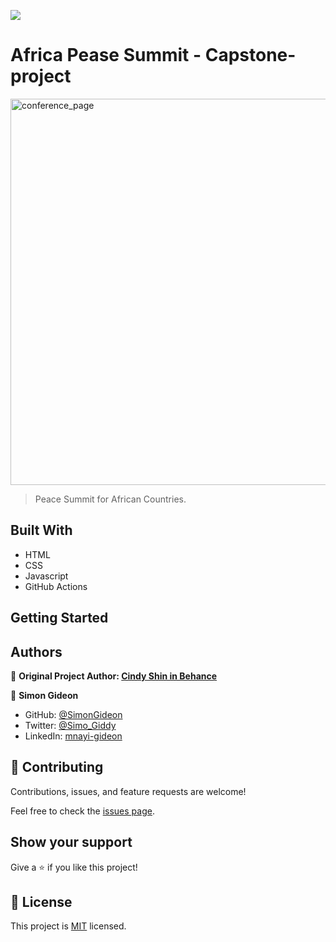 
![](https://img.shields.io/badge/Microverse-blueviolet)

# Africa Pease Summit - Capstone-project
<img width="618" alt="conference_page" src="https://user-images.githubusercontent.com/61404403/182190005-2bf5f52d-c9ae-4c2a-8ed5-fd86e5b548d8.png">


> Peace Summit for African Countries.


## Built With

- HTML
- CSS
- Javascript
- GitHub Actions

## Getting Started

## Authors
👤 **Original Project Author: [Cindy Shin in Behance](https://www.behance.net/adagio07)**

👤 **Simon Gideon**

- GitHub: [@SimonGideon](https://github.com/SimonGideon)
- Twitter: [@Simo_Giddy](https://twitter.com/Simo_Giddy)
- LinkedIn: [mnayi-gideon](https://linkedin.com/in/mnayi-gideon)


## 🤝 Contributing

Contributions, issues, and feature requests are welcome!

Feel free to check the [issues page](../../issues/).

## Show your support

Give a ⭐️ if you like this project!


## 📝 License

This project is [MIT](./MIT.md) licensed.
